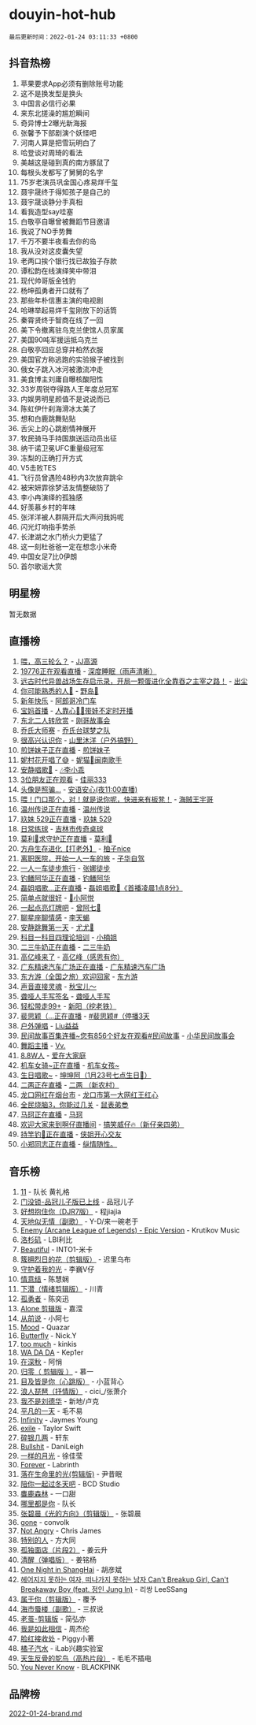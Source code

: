 # douyin-hot-hub

`最后更新时间：2022-01-24 03:11:33 +0800`

## 抖音热榜

1. 苹果要求App必须有删除账号功能
1. 这不是换发型是换头
1. 中国言必信行必果
1. 来东北搓澡的尴尬瞬间
1. 奇异博士2曝光新海报
1. 张馨予下部剧演个妖怪吧
1. 河南人算是把雪玩明白了
1. 哈登谈对周琦的看法
1. 美越这是碰到真的南方豚鼠了
1. 每根头发都写了舅舅的名字
1. 75岁老演员巩金国心疼易烊千玺
1. 聂宇晟终于得知孩子是自己的
1. 聂宇晟谈静分手真相
1. 看我造型say哇塞
1. 白敬亭自曝曾被舞蹈节目邀请
1. 我说了NO手势舞
1. 千万不要半夜看去你的岛
1. 我从没对这皮囊失望
1. 老两口挨个银行找已故独子存款
1. 谭松韵在线演绎笑中带泪
1. 现代帅哥版金钱豹
1. 杨坤孤勇者开口就有了
1. 那些年朴信惠主演的电视剧
1. 哈琳举起易烊千玺刚放下的话筒
1. 秦霄贤终于智商在线了一回
1. 美下令撤离驻乌克兰使馆人员家属
1. 美国90吨军援运抵乌克兰
1. 白敬亭回应总穿井柏然衣服
1. 美国官方称逃跑的实验猴子被找到
1. 俄女子跳入冰河被激流冲走
1. 美食博主刘庸自曝核酸阳性
1. 33岁周锐夺得路人王年度总冠军
1. 内娱男明星颜值不是说说而已
1. 陈虹伊什刹海滑冰太美了
1. 想和白鹿跳舞贴贴
1. 舌尖上的心跳剧情神展开
1. 牧民骑马手持国旗送运动员出征
1. 纳干诺卫冕UFC重量级冠军
1. 冻梨的正确打开方式
1. V5击败TES
1. 飞行员曾遇险48秒内3次放弃跳伞
1. 被宋妍霏徐梦洁友情整破防了
1. 李小冉演绎的孤独感
1. 好羡慕乡村的年味
1. 张洋洋被人群隔开后大声问我妈呢
1. 闪光灯响指手势杀
1. 长津湖之水门桥火力更猛了
1. 这一刻杜爸爸一定在想念小米奇
1. 中国女足7比0伊朗
1. 首尔歌谣大赏

## 明星榜

暂无数据

## 直播榜

1. [喂，高三轮么？](https://webcast.amemv.com/webcast/reflow/7056393236247628552) - [JJ高源](https://www.iesdouyin.com/share/user/86332119580?sec_uid=MS4wLjABAAAAzD5ynyOPsTcZHAS0b6kQSd0x7TI_mGixkMElpymgEqM)
1. [19776正在观看直播](https://webcast.amemv.com/webcast/reflow/7056416293762992927) - [深度睡眠（雨声清晰）](https://www.iesdouyin.com/share/user/76440935819?sec_uid=MS4wLjABAAAAxV9__mpDmWq3Bk6Vzb6ZKwTn9kHiy6SYscJ1WWD60Do)
1. [远古时代异兽战场生存启示录，开局一颗蛋进化全靠吞之主宰之路！](https://webcast.amemv.com/webcast/reflow/7056471224993549064) - [出尘](https://www.iesdouyin.com/share/user/63598992627?sec_uid=MS4wLjABAAAA66dn_vNN8K1vzLzafHTToDSZxkGjMC8Wn9oMuIuSCNQ)
1. [你可能熟悉的人🥰](https://webcast.amemv.com/webcast/reflow/7056444440205888289) - [野岛🌸](https://www.iesdouyin.com/share/user/2159048928789668?sec_uid=MS4wLjABAAAAGJ64FZDidJ3SgKWvmmBYpeTb5slKUo5uJ0A6rUv4Oh0Jtag5KFyQ1yPFqkXZfjvh)
1. [新年快乐](https://webcast.amemv.com/webcast/reflow/7056472452674636580) - [阿郎哥冷门车](https://www.iesdouyin.com/share/user/108856374678?sec_uid=MS4wLjABAAAAKcekU3LADOQw8d05kRkmrCL7JgJnpdidlVxjoMO_9DI)
1. [宝妈首播](https://webcast.amemv.com/webcast/reflow/7056468120881400590) - [人靠心🌹🌹带娃不定时开播](https://www.iesdouyin.com/share/user/110467825760?sec_uid=MS4wLjABAAAAP-ShG0o7BWi7QRLEypsmAbMXzW6WKjHjMugHLWedKew)
1. [东北二人转欣赏](https://webcast.amemv.com/webcast/reflow/7055405166224280327) - [刚哥故事会](https://www.iesdouyin.com/share/user/68850875459?sec_uid=MS4wLjABAAAAH7aCTZXVhIxy_ia5XoweDowpWT15QAou_xe_DV9_Mso)
1. [乔氏大师赛](https://webcast.amemv.com/webcast/reflow/7055589473756711694) - [乔氏台球梦之队](https://www.iesdouyin.com/share/user/71055787496?sec_uid=MS4wLjABAAAA51n8r0diVBnpIazntXyfPXTTe6ISXsGj1v9xQzy3ggY)
1. [很高兴认识你](https://webcast.amemv.com/webcast/reflow/7056420880070953762) - [山里沐洋（户外搞野）](https://www.iesdouyin.com/share/user/99945039514?sec_uid=MS4wLjABAAAA9rHFntwOWocLupAveXb5jHxfn0JqZ805O5XuDmJeCu0)
1. [煎饼妹子正在直播](https://webcast.amemv.com/webcast/reflow/7056470752958090016) - [煎饼妹子](https://www.iesdouyin.com/share/user/67778089955?sec_uid=MS4wLjABAAAAsTQ5uzgSgi5gRsxdsKsm6u2sVe7TUhoXBih4_-YLwLE)
1. [妮村花开唱了😅](https://webcast.amemv.com/webcast/reflow/7056414263891839755) - [妮猫🎤闽南歌手](https://www.iesdouyin.com/share/user/110619464199?sec_uid=MS4wLjABAAAAaVjR6cqcSDXPU45MTu8Xn81HHrxw43M4U0d5geuBs6g)
1. [安静唱歌🎤](https://webcast.amemv.com/webcast/reflow/7056472664369679108) - [🎶李小乖](https://www.iesdouyin.com/share/user/3210202926558832?sec_uid=MS4wLjABAAAAgYaDIkKvI04yz8Jqz43sbmzLAXFT-Gsd6eqd-FTJGu8-Fv1IVJr_QzU02HJR8BuI)
1. [3位朋友正在观看](https://webcast.amemv.com/webcast/reflow/7056475822563068708) - [佳丽333](https://www.iesdouyin.com/share/user/84299041580?sec_uid=MS4wLjABAAAASLb9YW3Zw1xJEW_IoRf-GmoMncWw_JPDUAEUKUWoYcE)
1. [头像是照骗…](https://webcast.amemv.com/webcast/reflow/7056425844218088222) - [安语安心(夜11:00直播)](https://www.iesdouyin.com/share/user/96749045345?sec_uid=MS4wLjABAAAA9tqfmkrWJDx-99KpqbwoAjPOtqcDeCYq4hVlyYqp8-o)
1. [喂！门口那个，对！就是说你呢，快进来有板凳！](https://webcast.amemv.com/webcast/reflow/7056341870326188814) - [海贼王宇哥](https://www.iesdouyin.com/share/user/1618115984884013?sec_uid=MS4wLjABAAAAWSvMvPj28-1ZczKoLgPShmtBjAiyP87GGwR7KHAedvVupKBIz7Ll-bDVsKYNAd_j)
1. [温州传说正在直播](https://webcast.amemv.com/webcast/reflow/7056477719697099560) - [温州传说](https://www.iesdouyin.com/share/user/663736376372516?sec_uid=MS4wLjABAAAA14Tai8xXSNM7MOD1nzbTTduaw3qtwPGupnQS9U6L7QA)
1. [玖妹 529正在直播](https://webcast.amemv.com/webcast/reflow/7056389067449191203) - [玖妹 529](https://www.iesdouyin.com/share/user/584586062735388?sec_uid=MS4wLjABAAAA_kAEWMCPr7SLiTKuPwJGLT2_t2uKhS7us6lEruisUjY)
1. [日常练球](https://webcast.amemv.com/webcast/reflow/7056429810926963492) - [吉林市传奇桌球](https://www.iesdouyin.com/share/user/103395323236?sec_uid=MS4wLjABAAAAmbi7XJgQOoL4kZktDvX6WSST2l5HG4BO0PpXEfvtkJ4)
1. [莫利💋求守护正在直播](https://webcast.amemv.com/webcast/reflow/7056441071246117671) - [莫利🐰](https://www.iesdouyin.com/share/user/4503663752414848?sec_uid=MS4wLjABAAAA35yeEtyslUtES0CXoQu9d_V7XwBsOZ36uZqeoWGSXnt8o0F8yjmsrfe2O5txxpqM)
1. [方舟生存进化【打老外】](https://webcast.amemv.com/webcast/reflow/7056381020443708174) - [柚子nice](https://www.iesdouyin.com/share/user/63640235652?sec_uid=MS4wLjABAAAAnIg5xFI9Zz4PBgqoRvPXnUdmolCaYaZ1JV9jhR50450)
1. [离职医院，开始一人一车的旅](https://webcast.amemv.com/webcast/reflow/7056473860040248077) - [子华自驾](https://www.iesdouyin.com/share/user/1865213439393326?sec_uid=MS4wLjABAAAAGO8gkMQuvf6khJdO4BXb8W1VMwCJGhMDIxqIZ4X_bOGNezX4pct2PZl8t7Q3UZhu)
1. [一人一车徒步旅行](https://webcast.amemv.com/webcast/reflow/7056449885133949709) - [张娜徒步](https://www.iesdouyin.com/share/user/4336930097206364?sec_uid=MS4wLjABAAAASemYlsbhHSYlq6zVCs72iXrxX8QsAnSQiSQaldOHMooZFE1XVM9TK61QIOHzqvCC)
1. [钓鳝阿华正在直播](https://webcast.amemv.com/webcast/reflow/7056397091597273893) - [钓鳝阿华](https://www.iesdouyin.com/share/user/108634796176?sec_uid=MS4wLjABAAAAkBytHiLMWUQjXABZ4LVWPOa1v2h0XXNzGiedwZrnDr4)
1. [磊姐唱歌...正在直播](https://webcast.amemv.com/webcast/reflow/7056467820779293473) - [磊姐唱歌🎤《首播凌晨1点8分》](https://www.iesdouyin.com/share/user/4212919460176504?sec_uid=MS4wLjABAAAAivntjN405ShVRDALikQTa_OO9Gygr11I6GIxrofkZteatBN40OrqQP5nIshLgo7u)
1. [简单点就很好](https://webcast.amemv.com/webcast/reflow/7056471216768486184) - [💫小阿悦](https://www.iesdouyin.com/share/user/101422751839?sec_uid=MS4wLjABAAAAdTSEXM_sdl7ob0gVP27sn3-lAIO-YGoPVACPLGvz2tM)
1. [一起点亮灯牌吧](https://webcast.amemv.com/webcast/reflow/7056461412054453005) - [曾阿七🐠](https://www.iesdouyin.com/share/user/1560901040486599?sec_uid=MS4wLjABAAAAv9Yli8kz8wC1Rs6ua2cF4X7Z-k4Vq1LJiQv3lTHShzjwDZeVFoTdjUv_avt_g4cL)
1. [聊星座聊情感](https://webcast.amemv.com/webcast/reflow/7056413103453473571) - [李天蝎](https://www.iesdouyin.com/share/user/101166368999?sec_uid=MS4wLjABAAAAgd0JW932bSq6RRaqcX4I62hwnSNALy399mQa5AtbIgE)
1. [安静跳舞第一天](https://webcast.amemv.com/webcast/reflow/7056476753102998309) - [尤尤💃](https://www.iesdouyin.com/share/user/1640106285606926?sec_uid=MS4wLjABAAAAkonxz-q7DUAdPfusIjKOqnqms4CLmdrizhX-67uUgGWKMmsrqFKQkF_6PQtuLXZp)
1. [科目一科目四理论培训](https://webcast.amemv.com/webcast/reflow/7052605295285078825) - [小楠姐](https://www.iesdouyin.com/share/user/2159037695924366?sec_uid=MS4wLjABAAAAlc6QopqiLhbkQDjUKIr8PKn6lnYu0O3xx9DySUo_i90VcUzrIufB6eZYkii6tl86)
1. [二三牛奶正在直播](https://webcast.amemv.com/webcast/reflow/7056462695444335367) - [二三牛奶](https://www.iesdouyin.com/share/user/3782746130378541?sec_uid=MS4wLjABAAAAU8qRgWc-qdvAO4DvlafpaoX9_3bEYlaE0DzxqNnLAh7xJnGRaArPfjRcCcIIEUbv)
1. [高亿峰来了](https://webcast.amemv.com/webcast/reflow/7056431392560909094) - [高亿峰（感恩有你）](https://www.iesdouyin.com/share/user/456927231064?sec_uid=MS4wLjABAAAAl8-uO3W4qJnBdncVCDG8_XdryW9JyAwwIdG3CavNUEA)
1. [广东精速汽车广场正在直播](https://webcast.amemv.com/webcast/reflow/7056476385770097415) - [广东精速汽车广场](https://www.iesdouyin.com/share/user/3589252191096627?sec_uid=MS4wLjABAAAAyKgV11yQZtLapi6UQiNB7fQNEyoy2cGg0EW8g2hcPsigy-SQY6FHCc9TCOk-1zL2)
1. [东方游（全国之旅）欢迎回家](https://webcast.amemv.com/webcast/reflow/7056455920750381857) - [东方游](https://www.iesdouyin.com/share/user/2261056999661812?sec_uid=MS4wLjABAAAAuS1395ILvv70pCWJxjADmNQ1CQV7su-5Y-rKGPHc1UsmmE2bF0Jh5f2Mfjz-mQLT)
1. [声音直接灵魂](https://webcast.amemv.com/webcast/reflow/7056417706975775519) - [秋宝儿～](https://www.iesdouyin.com/share/user/2805585996168279?sec_uid=MS4wLjABAAAANzJax_pv6P3KldAXIbW0OXaix1YBSq0ctxo_c5WgAp8b5RFZ79cPuU6N0Zj7ZJEp)
1. [聋哑人手写签名](https://webcast.amemv.com/webcast/reflow/7056454925991054120) - [聋哑人手写](https://www.iesdouyin.com/share/user/765704246932717?sec_uid=MS4wLjABAAAA_VdTkmcVYscLWEA5teOz390tu_VfKAazR_MbVQQmXAI)
1. [轻松带走99+](https://webcast.amemv.com/webcast/reflow/7056462979147483918) - [新阳（挖老铁）](https://www.iesdouyin.com/share/user/109754855834?sec_uid=MS4wLjABAAAAYeqJ_jaJHgrWRzfMwB0MgvC7ytNABrPWGhxoRuAnWf0)
1. [裴思颖（...正在直播](https://webcast.amemv.com/webcast/reflow/7056470296504683277) - [#裴思颖#（停播3天](https://www.iesdouyin.com/share/user/1961144625412048?sec_uid=MS4wLjABAAAAEsITzjHE0tKMGZAwZa2BCBzAFwYyska7eMlcWzE03oB0cgWRc5X1ipei1c2rMUQf)
1. [户外弹唱](https://webcast.amemv.com/webcast/reflow/7056452674547419934) - [Liu益益](https://www.iesdouyin.com/share/user/1578547435016477?sec_uid=MS4wLjABAAAAd1-Xy8X4Pfplk-mTe6eJ4agCIivaIi7mBegUlRXvlIaeDPbarvaownl_IcUK_KtG)
1. [民间故事百集连播~您有856个好友在观看#民间故事](https://webcast.amemv.com/webcast/reflow/7054762641390160671) - [小华民间故事会](https://www.iesdouyin.com/share/user/87375507070?sec_uid=MS4wLjABAAAARwoAhd7Gw-lOoNGc58-9ed74Su2FRKc9QJnSPnlIn3Q)
1. [舞蹈主播](https://webcast.amemv.com/webcast/reflow/7056463806180182815) - [Vv.](https://www.iesdouyin.com/share/user/76175120008?sec_uid=MS4wLjABAAAAtVVa7_QNStbiQ6RCeCm_VHkhNWUGQpgVJhvTrjKCkWU)
1. [8.8W人](https://webcast.amemv.com/webcast/reflow/7056473262963903265) - [爱在大家庭](https://www.iesdouyin.com/share/user/1398178407790972?sec_uid=MS4wLjABAAAAa1IwbCeTOZE-4q_NJVPKY4AuCGVRJPYTGD67GFA5Y1CEvYHoqIjYY2ncxYbPL3Cx)
1. [机车女骑~正在直播](https://webcast.amemv.com/webcast/reflow/7056457209667930887) - [机车女孩~](https://www.iesdouyin.com/share/user/78519671539?sec_uid=MS4wLjABAAAAviFcwyB9Csen-JmTjkDHqKLoJ_6N34cvw2gA6dvRnX4)
1. [生日唱歌~](https://webcast.amemv.com/webcast/reflow/7056400030152215296) - [坤坤阿（1月23号七点生日🎂）](https://www.iesdouyin.com/share/user/78161344033?sec_uid=MS4wLjABAAAAuaVWAwEAn9xHdVkbpqVy0pn-0EQd3NHvw3xq-tPaN28)
1. [二两正在直播](https://webcast.amemv.com/webcast/reflow/7056475613065988901) - [二两 （新农村）](https://www.iesdouyin.com/share/user/1160731899224711?sec_uid=MS4wLjABAAAAqDTogeJXSrkvvzHFyJDejmOs3d4zGiSvETy8-tkD2RP3Xt2VKvzI7skjGZWjnYKl)
1. [龙口网红在烟台市](https://webcast.amemv.com/webcast/reflow/7056441400816110371) - [龙口市第一大网红王红心](https://www.iesdouyin.com/share/user/2480140491175523?sec_uid=MS4wLjABAAAA90tOMVN7R1kIhcrQs9uDoYN9okfTW5Due3LzEu51c7WNiZjtJFA3ralIE2Iu0Ws6)
1. [全民烧脑3，你能过几关](https://webcast.amemv.com/webcast/reflow/7055519143197543198) - [鼠表弟😎](https://www.iesdouyin.com/share/user/58981115191?sec_uid=MS4wLjABAAAARHeWosBCVA_3LohyVknQWc5Na1U-YoSpRoGoz8VQatU)
1. [马珂正在直播](https://webcast.amemv.com/webcast/reflow/7056394895040858883) - [马珂](https://www.iesdouyin.com/share/user/2669235737199991?sec_uid=MS4wLjABAAAAoE2hdUu9hQkl7ib7L3rOBaL_iM-c4BZ2HcK6CeDus2fQ6HuDzw_vQ5ywrdeVGMwn)
1. [欢迎大家来到啊仔直播间](https://webcast.amemv.com/webcast/reflow/7056435968055790336) - [搞笑威仔🔥（新仔亲四弟）](https://www.iesdouyin.com/share/user/99431656177?sec_uid=MS4wLjABAAAA2Gbs2MKESkQNWhSpr1bazs_LULp7SPAIditAcKMWFig)
1. [持竿钓🐠正在直播](https://webcast.amemv.com/webcast/reflow/7056462905159568131) - [侠姐开心交友](https://www.iesdouyin.com/share/user/1355077944608206?sec_uid=MS4wLjABAAAABjy2RV-Snbx6tZMQoc5Uf8WuDmviMDGzoMXO7FWp3JrYFBVACWertiQxsqCwXfV3)
1. [小郑同志正在直播](https://webcast.amemv.com/webcast/reflow/7056452084665092905) - [纵情随性。](https://www.iesdouyin.com/share/user/71353833873?sec_uid=MS4wLjABAAAAAaZ_0gf5wCEr_NbC_pwTOcMqfwD4xgd0VNEQlBF6qhg)

## 音乐榜

1. [11](https://sf6-cdn-tos.douyinstatic.com/obj/tos-cn-ve-2774/9e7c6cc79eb64e2fadb0af297165d43b) - 队长 黄礼格
1. [门没锁-品冠儿子版已上线](https://sf6-cdn-tos.douyinstatic.com/obj/tos-cn-ve-2774/764a96c096d440988428d4f594858e5d) - 品冠儿子
1. [好想抱住你（DJR7版）]() - 程jiajia
1. [天地似无情（副歌）]() - Y-D/来一碗老于
1. [Enemy (Arcane League of Legends) - Epic Version](https://sf6-cdn-tos.douyinstatic.com/obj/tos-cn-ve-2774/9feec24f23834b06bdde8482cdbea15b) - Krutikov Music
1. [洛杉矶](https://sf6-cdn-tos.douyinstatic.com/obj/tos-cn-ve-2774/6a65a749415e47988b83c0968476d343) - LBI利比
1. [Beautiful]() - INTO1-米卡
1. [簇拥烈日的花（剪辑版）]() - 迟里乌布
1. [守护着我的光](https://sf6-cdn-tos.douyinstatic.com/obj/tos-cn-ve-2774/313235b651a84c11a8c9dea19ff24fe3) - 李巍V仔
1. [情意结](https://sf6-cdn-tos.douyinstatic.com/obj/tos-cn-ve-2774/642038f85e2944ab84ac01d460d13682) - 陈慧娴
1. [下潜（情绪剪辑版）](https://sf6-cdn-tos.douyinstatic.com/obj/tos-cn-ve-2774/c42530bf0e054f7c8f93b8426e42102d) - 川青
1. [孤勇者]() - 陈奕迅
1. [Alone 剪辑版](https://sf6-cdn-tos.douyinstatic.com/obj/tos-cn-ve-2774/2bf3353af91d432ebb6b60068f35c9dc) - 嘉滢
1. [从前说]() - 小阿七
1. [Mood](https://sf3-cdn-tos.douyinstatic.com/obj/tos-cn-ve-2774/f1946041737846adb75d6d25552d64c8) - Quazar
1. [Butterfly](https://sf3-cdn-tos.douyinstatic.com/obj/tos-cn-ve-2774/6d48dc871f0d4ff497bfe681edcbfabb) - Nick.Y
1. [too much](https://sf6-cdn-tos.douyinstatic.com/obj/tos-cn-ve-2774/97313513675f427eaf8b80fc3f5591ea) - kinkis
1. [WA DA DA](https://sf6-cdn-tos.douyinstatic.com/obj/tos-cn-ve-2774/c43e4a24f9464491b4f844c5614fa344) - Kep1er
1. [在深秋]() - 阿悄
1. [归零（ 剪辑版 ）](https://sf6-cdn-tos.douyinstatic.com/obj/tos-cn-ve-2774/4d78bed8a6484fefaaa72438773d9d04) - 慕一
1. [目及皆是你（心跳版）]() - 小蓝背心
1. [浪人琵琶（抒情版）]() - cici_/张萧介
1. [我不是刘德华]() - 新地/卢克
1. [平凡的一天]() - 毛不易
1. [Infinity](https://sf6-cdn-tos.douyinstatic.com/obj/tos-cn-ve-2774/7861e9af59e04a7aa61cb096ab7a5652) - Jaymes Young
1. [exile](https://sf3-cdn-tos.douyinstatic.com/obj/tos-cn-ve-2774/77ec4f6b0999429186ada733032d8a0b) - Taylor Swift
1. [碎银几两]() - 轩东
1. [Bullshit](https://sf3-cdn-tos.douyinstatic.com/obj/tos-cn-ve-2774/eeae092f027a441ebc7102f4653d403d) - DaniLeigh
1. [一样的月光]() - 徐佳莹
1. [Forever](https://sf6-cdn-tos.douyinstatic.com/obj/tos-cn-ve-2774/76620b22fa6148fc8a0f236baff8f4b8) - Labrinth
1. [落在生命里的光(剪辑版)](https://sf3-cdn-tos.douyinstatic.com/obj/tos-cn-ve-2774/6a3ac5299a304a0babc779305d06ec09) - 尹昔眠
1. [陪你一起过冬天吧](https://sf6-cdn-tos.douyinstatic.com/obj/tos-cn-ve-2774/b5de3050c07649029b3a23e38b0047c3) - BCD Studio
1. [麋鹿森林]() - 一口甜
1. [哪里都是你]() - 队长
1. [张碧晨《光的方向》（剪辑版）](https://sf3-cdn-tos.douyinstatic.com/obj/tos-cn-ve-2774/80fe956e74914f2db2b6ef2647448a22) - 张碧晨
1. [gone](https://sf3-cdn-tos.douyinstatic.com/obj/tos-cn-ve-2774/8807da948ae14051945d24506732ce7c) - convolk
1. [Not Angry](https://sf3-cdn-tos.douyinstatic.com/obj/tos-cn-ve-2774/8bf9f6775919477ba6b7c83b702aa140) - Chris James
1. [特别的人]() - 方大同
1. [孤独面店（片段2）](https://sf6-cdn-tos.douyinstatic.com/obj/tos-cn-ve-2774/ee6a9a062b6d43bc9e544ad9f7685590) - 姜云升
1. [清醒（弹唱版）](https://sf3-cdn-tos.douyinstatic.com/obj/tos-cn-ve-2774/1ffe8a51a8f24e9f9e4d539623c3f29b) - 姜铭杨
1. [One Night in ShangHai](https://sf6-cdn-tos.douyinstatic.com/obj/tos-cn-ve-2774/df8d723f3364477492d8da468d5de458) - 胡彦斌
1. [헤어지지 못하는 여자, 떠나가지 못하는 남자 Can't Breakup Girl, Can't Breakaway Boy (feat. 정인 Jung In)](https://sf6-cdn-tos.douyinstatic.com/obj/tos-cn-ve-2774/274546e0972d471c88e486b9bef65d68) - 리쌍 LeeSSang
1. [属于你（剪辑版）](https://sf3-cdn-tos.douyinstatic.com/obj/tos-cn-ve-2774/501a9fa9bd144cd98da73851b70a2350) - 覆予
1. [海市蜃楼（副歌）](https://sf3-cdn-tos.douyinstatic.com/obj/tos-cn-ve-2774/25e937c50a8644a296341b06a9750a21) - 三叔说
1. [老茧-剪辑版](https://sf3-cdn-tos.douyinstatic.com/obj/tos-cn-ve-2774/bb91bdf677a04acead89436a15002aa6) - 简弘亦
1. [我是如此相信]() - 周杰伦
1. [脸红接收处](https://sf3-cdn-tos.douyinstatic.com/obj/tos-cn-ve-2774/0595db75412a4451a909a38fc068cd00) - Piggy小著
1. [橘子汽水](https://sf3-cdn-tos.douyinstatic.com/obj/tos-cn-ve-2774/7600b994f4724d3ca63e4904cc209b82) - iLab兴趣实验室
1. [天生反骨的鸵鸟（高热片段）](https://sf6-cdn-tos.douyinstatic.com/obj/tos-cn-ve-2774/628c7691cce84321b613974c22e3a9be) - 毛毛不插电
1. [You Never Know](https://sf6-cdn-tos.douyinstatic.com/obj/tos-cn-ve-2774/93ea07db32c04cdb818583f2df1e50bd) - BLACKPINK

## 品牌榜

[2022-01-24-brand.md](2022-01-24-brand.md)
